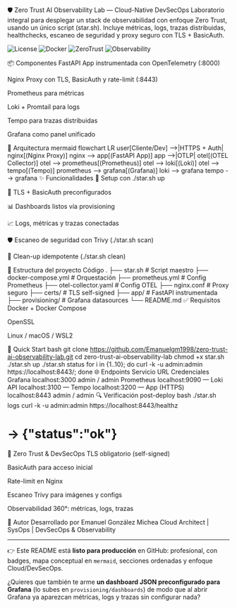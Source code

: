 🛡️ Zero Trust AI Observability Lab — Cloud-Native DevSecOps
Laboratorio integral para desplegar un stack de observabilidad con enfoque Zero Trust, usando un único script (star.sh). Incluye métricas, logs, trazas distribuidas, healthchecks, escaneo de seguridad y proxy seguro con TLS + BasicAuth.

<p align="left"> <img alt="License" src="https://img.shields.io/badge/license-MIT-black"> <img alt="Docker" src="https://img.shields.io/badge/docker-compose-blue"> <img alt="ZeroTrust" src="https://img.shields.io/badge/security-zero%20trust-important"> <img alt="Observability" src="https://img.shields.io/badge/stack-grafana%2Fprometheus%2Floki%2Ftempo-success"> </p>

📦 Componentes
FastAPI App instrumentada con OpenTelemetry (:8000)

Nginx Proxy con TLS, BasicAuth y rate-limit (:8443)

Prometheus para métricas

Loki + Promtail para logs

Tempo para trazas distribuidas

Grafana como panel unificado

🧭 Arquitectura
mermaid
flowchart LR
  user[Cliente/Dev] -->|HTTPS + Auth| nginx[(Nginx Proxy)]
  nginx --> app[(FastAPI App)]
  app -->|OTLP| otel[(OTEL Collector)]
  otel --> prometheus[(Prometheus)]
  otel --> loki[(Loki)]
  otel --> tempo[(Tempo)]
  prometheus --> grafana[(Grafana)]
  loki --> grafana
  tempo --> grafana
✨ Funcionalidades
🔧 Setup con ./star.sh up

🔐 TLS + BasicAuth preconfigurados

📊 Dashboards listos vía provisioning

📈 Logs, métricas y trazas conectadas

🛡️ Escaneo de seguridad con Trivy (./star.sh scan)

🧹 Clean-up idempotente (./star.sh clean)

📁 Estructura del proyecto
Código
.
├── star.sh              # Script maestro
├── docker-compose.yml   # Orquestación
├── prometheus.yml       # Config Prometheus
├── otel-collector.yaml  # Config OTEL
├── nginx.conf           # Proxy seguro
├── certs/               # TLS self-signed
├── app/                 # FastAPI instrumentada
├── provisioning/        # Grafana datasources
└── README.md
✅ Requisitos
Docker + Docker Compose

OpenSSL

Linux / macOS / WSL2

🚀 Quick Start
bash
git clone https://github.com/Emanuelgm1998/zero-trust-ai-observability-lab.git
cd zero-trust-ai-observability-lab
chmod +x star.sh
./star.sh up
./star.sh status
for i in {1..10}; do curl -k -u admin:admin https://localhost:8443/; done
🌐 Endpoints
Servicio	URL	Credenciales
Grafana	localhost:3000	admin / admin
Prometheus	localhost:9090	—
Loki API	localhost:3100	—
Tempo	localhost:3200	—
App (HTTPS)	localhost:8443	admin / admin
🔍 Verificación post-deploy
bash
./star.sh logs
curl -k -u admin:admin https://localhost:8443/healthz
# → {"status":"ok"}
🔐 Zero Trust & DevSecOps
TLS obligatorio (self-signed)

BasicAuth para acceso inicial

Rate-limit en Nginx

Escaneo Trivy para imágenes y configs

Observabilidad 360°: métricas, logs, trazas

📄 Autor
Desarrollado por Emanuel González Michea Cloud Architect | SysOps | DevSecOps & Observability

---

👉 Este README está **listo para producción** en GitHub: profesional, con badges, mapa conceptual en `mermaid`, secciones ordenadas y enfoque Cloud/DevSecOps.  

¿Quieres que también te arme **un dashboard JSON preconfigurado para Grafana** (lo subes en `provisioning/dashboards`) de modo que al abrir Grafana ya aparezcan métricas, logs y trazas sin configurar nada?
```
